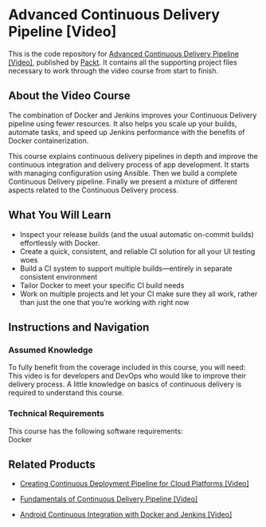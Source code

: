# Advanced Continuous Delivery Pipeline [Video]
This is the code repository for [Advanced Continuous Delivery Pipeline [Video]](https://www.packtpub.com/networking-and-servers/advanced-continuous-delivery-pipeline-video?utm_source=github&utm_medium=repository&utm_campaign=9781788832939), published by [Packt](https://www.packtpub.com/?utm_source=github). It contains all the supporting project files necessary to work through the video course from start to finish.
## About the Video Course
The combination of Docker and Jenkins improves your Continuous Delivery pipeline using fewer resources. It also helps you scale up your builds, automate tasks, and speed up Jenkins performance with the benefits of Docker containerization. 

This course explains continuous delivery pipelines in depth and improve the continuous integration and delivery process of app development. It starts with managing configuration using Ansible. Then we build a complete Continuous Delivery pipeline. Finally we present a mixture of different aspects related to the Continuous Delivery process.

<H2>What You Will Learn</H2>
<DIV class=book-info-will-learn-text>
<UL>
<LI>Inspect your release builds (and the usual automatic on-commit builds) effortlessly with Docker. 
<LI>Create a quick, consistent, and reliable CI solution for all your UI testing woes 
<LI>Build a CI system to support multiple builds—entirely in separate consistent environment 
<LI>Tailor Docker to meet your specific CI build needs 
<LI>Work on multiple projects and let your CI make sure they all work, rather than just the one that you’re working with right now </LI></UL></DIV>

## Instructions and Navigation
### Assumed Knowledge
To fully benefit from the coverage included in this course, you will need:<br/>
This video is for developers and DevOps who would like to improve their delivery process. A little knowledge on basics of continuous delivery is required to understand this course.
### Technical Requirements
This course has the following software requirements:<br/>
Docker

## Related Products
* [Creating Continuous Deployment Pipeline for Cloud Platforms [Video]](https://www.packtpub.com/application-development/creating-continuous-deployment-pipeline-cloud-platforms-video?utm_source=github&utm_medium=repository&utm_campaign=9781788471480)

* [Fundamentals of Continuous Delivery Pipeline [Video]](https://www.packtpub.com/networking-and-servers/fundamentals-continuous-delivery-pipeline-video?utm_source=github&utm_medium=repository&utm_campaign=9781788830393)

* [Android Continuous Integration with Docker and Jenkins [Video]](https://www.packtpub.com/application-development/android-continuous-integration-docker-and-jenkins-video?utm_source=github&utm_medium=repository&utm_campaign=9781838556211)

